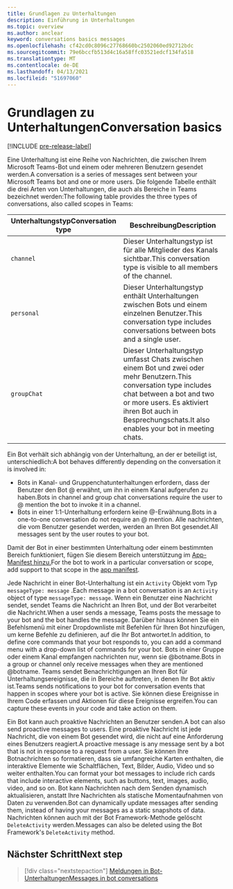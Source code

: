 ```yaml
---
title: Grundlagen zu Unterhaltungen
description: Einführung in Unterhaltungen
ms.topic: overview
ms.author: anclear
keyword: conversations basics messages
ms.openlocfilehash: cf42cd0c8096c27768660bc2502060ed92712bdc
ms.sourcegitcommit: 79e6bccfb513d4c16a58ffc03521edcf134fa518
ms.translationtype: MT
ms.contentlocale: de-DE
ms.lasthandoff: 04/13/2021
ms.locfileid: "51697060"
---
```

# <a name="conversation-basics"></a><span data-ttu-id="54216-103">Grundlagen zu Unterhaltungen</span><span class="sxs-lookup"><span data-stu-id="54216-103">Conversation basics</span></span>

[!INCLUDE [pre-release-label](~/includes/v4-to-v3-pointer-bots.md)]

<span data-ttu-id="54216-104">Eine Unterhaltung ist eine Reihe von Nachrichten, die zwischen Ihrem Microsoft Teams-Bot und einem oder mehreren Benutzern gesendet werden.</span><span class="sxs-lookup"><span data-stu-id="54216-104">A conversation is a series of messages sent between your Microsoft Teams bot and one or more users.</span></span> <span data-ttu-id="54216-105">Die folgende Tabelle enthält die drei Arten von Unterhaltungen, die auch als Bereiche in Teams bezeichnet werden:</span><span class="sxs-lookup"><span data-stu-id="54216-105">The following table provides the three types of conversations, also called scopes in Teams:</span></span>

| <span data-ttu-id="54216-106">Unterhaltungstyp</span><span class="sxs-lookup"><span data-stu-id="54216-106">Conversation type</span></span> | <span data-ttu-id="54216-107">Beschreibung</span><span class="sxs-lookup"><span data-stu-id="54216-107">Description</span></span> |
| ------- | ----------- |
| `channel` | <span data-ttu-id="54216-108">Dieser Unterhaltungstyp ist für alle Mitglieder des Kanals sichtbar.</span><span class="sxs-lookup"><span data-stu-id="54216-108">This conversation type is visible to all members of the channel.</span></span> |
| `personal` | <span data-ttu-id="54216-109">Dieser Unterhaltungstyp enthält Unterhaltungen zwischen Bots und einem einzelnen Benutzer.</span><span class="sxs-lookup"><span data-stu-id="54216-109">This conversation type includes conversations between bots and a single user.</span></span> |
| `groupChat` | <span data-ttu-id="54216-110">Dieser Unterhaltungstyp umfasst Chats zwischen einem Bot und zwei oder mehr Benutzern.</span><span class="sxs-lookup"><span data-stu-id="54216-110">This conversation type includes chat between a bot and two or more users.</span></span> <span data-ttu-id="54216-111">Es aktiviert ihren Bot auch in Besprechungschats.</span><span class="sxs-lookup"><span data-stu-id="54216-111">It also enables your bot in meeting chats.</span></span> |

<span data-ttu-id="54216-112">Ein Bot verhält sich abhängig von der Unterhaltung, an der er beteiligt ist, unterschiedlich:</span><span class="sxs-lookup"><span data-stu-id="54216-112">A bot behaves differently depending on the conversation it is involved in:</span></span>

* <span data-ttu-id="54216-113">Bots in Kanal- und Gruppenchatunterhaltungen erfordern, dass der Benutzer den Bot @ erwähnt, um ihn in einem Kanal aufgerufen zu haben.</span><span class="sxs-lookup"><span data-stu-id="54216-113">Bots in channel and group chat conversations require the user to @ mention the bot to invoke it in a channel.</span></span>
* <span data-ttu-id="54216-114">Bots in einer 1:1-Unterhaltung erfordern keine @-Erwähnung.</span><span class="sxs-lookup"><span data-stu-id="54216-114">Bots in a one-to-one conversation do not require an @ mention.</span></span> <span data-ttu-id="54216-115">Alle nachrichten, die vom Benutzer gesendet werden, werden an Ihren Bot gesendet.</span><span class="sxs-lookup"><span data-stu-id="54216-115">All messages sent by the user routes to your bot.</span></span>

<span data-ttu-id="54216-116">Damit der Bot in einer bestimmten Unterhaltung oder einem bestimmten Bereich funktioniert, fügen Sie diesem Bereich unterstützung im [App-Manifest hinzu.](~/resources/schema/manifest-schema.md)</span><span class="sxs-lookup"><span data-stu-id="54216-116">For the bot to work in a particular conversation or scope, add support to that scope in the [app manifest](~/resources/schema/manifest-schema.md).</span></span>

<span data-ttu-id="54216-117">Jede Nachricht in einer Bot-Unterhaltung ist ein `Activity` Objekt vom Typ `messageType: message` .</span><span class="sxs-lookup"><span data-stu-id="54216-117">Each message in a bot conversation is an `Activity` object of type `messageType: message`.</span></span> <span data-ttu-id="54216-118">Wenn ein Benutzer eine Nachricht sendet, sendet Teams die Nachricht an Ihren Bot, und der Bot verarbeitet die Nachricht.</span><span class="sxs-lookup"><span data-stu-id="54216-118">When a user sends a message, Teams posts the message to your bot and the bot handles the message.</span></span> <span data-ttu-id="54216-119">Darüber hinaus können Sie ein Befehlsmenü mit einer Dropdownliste mit Befehlen für Ihren Bot hinzufügen, um kerne Befehle zu definieren, auf die Ihr Bot antwortet.</span><span class="sxs-lookup"><span data-stu-id="54216-119">In addition, to define core commands that your bot responds to, you can add a command menu with a drop-down list of commands for your bot.</span></span> <span data-ttu-id="54216-120">Bots in einer Gruppe oder einem Kanal empfangen nachrichten nur, wenn sie @botname.</span><span class="sxs-lookup"><span data-stu-id="54216-120">Bots in a group or channel only receive messages when they are mentioned @botname.</span></span> <span data-ttu-id="54216-121">Teams sendet Benachrichtigungen an Ihren Bot für Unterhaltungsereignisse, die in Bereiche auftreten, in denen Ihr Bot aktiv ist.</span><span class="sxs-lookup"><span data-stu-id="54216-121">Teams sends notifications to your bot for conversation events that happen in scopes where your bot is active.</span></span> <span data-ttu-id="54216-122">Sie können diese Ereignisse in Ihrem Code erfassen und Aktionen für diese Ereignisse ergreifen.</span><span class="sxs-lookup"><span data-stu-id="54216-122">You can capture these events in your code and take action on them.</span></span> 

<span data-ttu-id="54216-123">Ein Bot kann auch proaktive Nachrichten an Benutzer senden.</span><span class="sxs-lookup"><span data-stu-id="54216-123">A bot can also send proactive messages to users.</span></span> <span data-ttu-id="54216-124">Eine proaktive Nachricht ist jede Nachricht, die von einem Bot gesendet wird, die nicht auf eine Anforderung eines Benutzers reagiert.</span><span class="sxs-lookup"><span data-stu-id="54216-124">A proactive message is any message sent by a bot that is not in response to a request from a user.</span></span> <span data-ttu-id="54216-125">Sie können Ihre Botnachrichten so formatieren, dass sie umfangreiche Karten enthalten, die interaktive Elemente wie Schaltflächen, Text, Bilder, Audio, Video und so weiter enthalten.</span><span class="sxs-lookup"><span data-stu-id="54216-125">You can format your bot messages to include rich cards that include interactive elements, such as buttons, text, images, audio, video, and so on.</span></span> <span data-ttu-id="54216-126">Bot kann Nachrichten nach dem Senden dynamisch aktualisieren, anstatt Ihre Nachrichten als statische Momentaufnahmen von Daten zu verwenden.</span><span class="sxs-lookup"><span data-stu-id="54216-126">Bot can dynamically update messages after sending them, instead of having your messages as a static snapshots of data.</span></span> <span data-ttu-id="54216-127">Nachrichten können auch mit der Bot Framework-Methode gelöscht `DeleteActivity` werden.</span><span class="sxs-lookup"><span data-stu-id="54216-127">Messages can also be deleted using the Bot Framework's `DeleteActivity` method.</span></span>

## <a name="next-step"></a><span data-ttu-id="54216-128">Nächster Schritt</span><span class="sxs-lookup"><span data-stu-id="54216-128">Next step</span></span>

> [!div class="nextstepaction"]
> [<span data-ttu-id="54216-129">Meldungen in Bot-Unterhaltungen</span><span class="sxs-lookup"><span data-stu-id="54216-129">Messages in bot conversations</span></span>](~/bots/how-to/conversations/conversation-messages.md)
